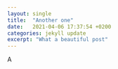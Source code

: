 ```yaml
---
layout: single
title:  "Another one"
date:   2021-04-06 17:37:54 +0200
categories: jekyll update
excerpt: "What a beautiful post"
---
```

A